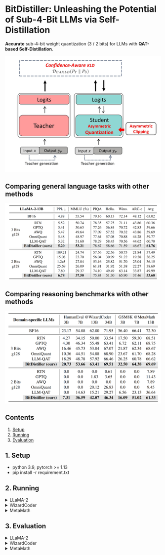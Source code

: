 # BitDistiller: Unleashing the Potential of Sub-4-Bit LLMs via Self-Distillation

**Accurate** sub-4-bit weight quantization (3 / 2 bits) for LLMs with **QAT-based Self-Distillation**.

![overview](./imgs/overview.jpg)

## Comparing general language tasks with other methods
![overview](./imgs/result2.png)

## Comparing reasoning benchmarks with other methods
![overview](./imgs/result.png)



## Contents
1. [Setup](#1-setup)
2. [Running](#2-running)
3. [Evaluation](#3-evaluation)

## 1. Setup
* python 3.9, pytorch >= 1.13
* pip install -r requirement.txt

## 2. Running
<details>
  <summary>LLaMA-2</summary>
  
1. Get the Clipping result
    ```bash
    cd BitDistiller/quantization

    CUDA_VISIBLE_DEVICES=0 python autoclip.py --model_path <model_path> --calib_dataset pile --w_bit 2 --q_group_size 128 --run_clip --dump_clip ./clip_cache/hf-llama2-7b/int2-g128.pt
    ```
2. Get the Teacher Generation Data
    ```bash
    cd BitDistiller/data/generation

    bash generate.sh <model_path> wikitext ../datasets/hf-llama-2-7b/ 16 3000

    bash generate.sh <model_path> alpaca ../datasets/hf-llama-2-7b/ 16 5000

    python mix_data.py
    ```
3. Run KD-base QAT
    ```bash
    # Specify the pre-trained model path
    # Specify the num_gpus and batch_size according to your GPU devices
    # Specify the clipping cache path to the --clip

    cd train
    
    bash train.sh ../data/datasets/hf-llama-2-7b/mix_wiki_alpaca_8000.json ./ckpts/hf-llama-2-7b/int2-g128/ ./logs/hf-llama-2-7b/int2-g128/ 4
    ```
</details>

<details>
  <summary>WizardCoder</summary>
  
1. Get the Clipping result
    ```bash
    cd BitDistiller/quantization

    CUDA_VISIBLE_DEVICES=0 python autoclip.py --model_path <model_path> --calib_dataset code --w_bit 2 --q_group_size 128 --run_clip --dump_clip ./clip_cache/WizardCoder-7B/int2-g128.pt
    ```
2. Get the Teacher Generation Data
    ```bash
    cd BitDistiller/data/generation

    bash generate.sh /root/WizardCoder-Python-7B/ code ../datasets/WizardCoder-7b/ 16 3000
    ```
3. Run KD-base QAT
    ```bash
    # Specify the pre-trained model path
    # Specify the num_gpus and batch_size according to your GPU devices
    # Specify the clipping cache path to the --clip

    cd train
    
    bash train.sh ../data/datasets/WizardCoder-7b/code_T0.7_N1024_S42_3000.json ./ckpts/WizardCoder-7b/int2-g128/ ./logs/WizardCoder-7b/int2-g128/ 2
    ```
</details>

<details>
  <summary>MetaMath</summary>

1. Get the Clipping result
    ```bash
    cd BitDistiller/quantization

    CUDA_VISIBLE_DEVICES=0 python autoclip.py --model_path <model_path> --calib_dataset gsm8k --w_bit 2 --q_group_size 128 --run_clip --dump_clip ./clip_cache/MetaMath-7B/int2-g128.pt
    ```
2. Get the Teacher Generation Data
    ```bash
    cd BitDistiller/data/generation

    bash generate.sh /root/MetaMath-7B-V1.0/ math ../datasets/MetaMath-7B/ 16 3000
    ```
3. Run KD-base QAT
    ```bash
    # Specify the pre-trained model path
    # Specify the num_gpus and batch_size according to your GPU devices
    # Specify the clipping cache path to the --clip

    cd train
    
    bash train.sh ../data/datasets/MetaMath-7B/math_T0.7_N1024_S42_3000.json ./ckpts/MetaMath-7b/int2-g128/ ./logs/MetaMath-7b/int2-g128/ 2
    ```
</details>

## 3. Evaluation
<details>
  <summary>LLaMA-2</summary>

* Test PPL on WikiText-2
  ```bash
  cd test/general

  python wiki_ppl.py --model ../../train/ckpts/hf-llama-2-7b/int2-g128/checkpoint-200/ --quant_type int --bits 2 --group_size 128
  ```
* Test MMLU
  ```bash
  CUDA_VISIBLE_DEVICES=0 python llm_eval.py --model ../../train/ckpts/hf-llama-2-7b/int2-g128/checkpoint-200/ --eval_tasks hendrycksTest-* --test_set --bits 2 --group_size 128 --quant_type int --num_fewshot 5
  ```
* Test Common-sense QA Tasks
  ```bash
  CUDA_VISIBLE_DEVICES=0 python llm_eval.py --model ../../train/ckpts/hf-llama-2-7b/int2-g128/checkpoint-200/ --eval_tasks arc_challenge,winogrande,hellaswag,piqa --test_set --bits 2 --group_size 128 --quant_type int --num_fewshot 0 
  ```

</details>

<details>
  <summary>WizardCoder</summary>

* Install the environment according to the instructions of [HumanEval](https://github.com/openai/human-eval), 

* Example script:
    ```bash
    cd test/humaneval
    bash gen_preds.sh [checkpoint_path] ./preds/7b/int2-g128/
    ```
</details>

<details>
  <summary>MetaMath</summary>
  
* Example script:

    ```bash
    cd test/gsm8k
    bash test.sh ../../train/ckpts/MetaMath-7b/int2-g128/ ./preds/7b/int2-g128/
    ```
</details>
